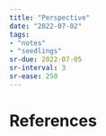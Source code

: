 ```yaml
---
title: "Perspective"
date: "2022-07-02"
tags:
- "notes"
- "seedlings"
sr-due: 2022-07-05
sr-interval: 3
sr-ease: 250
---
```


# References
